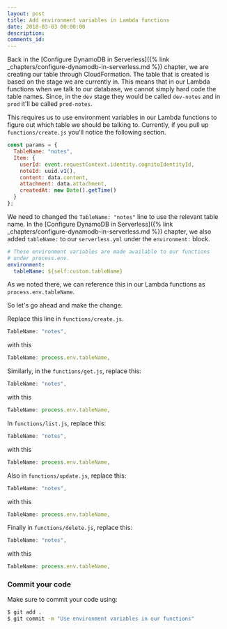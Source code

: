 ```yaml
---
layout: post
title: Add environment variables in Lambda functions
date: 2018-03-03 00:00:00
description:
comments_id:
---
```


Back in the [Configure DynamoDB in Serverless]({% link _chapters/configure-dynamodb-in-serverless.md %}) chapter, we are creating our table through CloudFormation. The table that is created is based on the stage we are currently in. This means that in our Lambda functions when we talk to our database, we cannot simply hard code the table names. Since, in the `dev` stage they would be called `dev-notes` and in `prod` it'll be called `prod-notes`.

This requires us to use environment variables in our Lambda functions to figure out which table we should be talking to. Currently, if you pull up `functions/create.js` you'll notice the following section.

``` js
const params = {
  TableName: "notes",
  Item: {
    userId: event.requestContext.identity.cognitoIdentityId,
    noteId: uuid.v1(),
    content: data.content,
    attachment: data.attachment,
    createdAt: new Date().getTime()
  }
};
```

We need to changed the `TableName: "notes"` line to use the relevant table name. In the [Configure DynamoDB in Serverless]({% link _chapters/configure-dynamodb-in-serverless.md %}) chapter, we also added `tableName:` to our `serverless.yml` under the `environment:` block.

``` yml
# These environment variables are made available to our functions
# under process.env.
environment:
  tableName: ${self:custom.tableName}
```

As we noted there, we can reference this in our Lambda functions as `process.env.tableName`.

So let's go ahead and make the change.

Replace this line in `functions/create.js`.

``` js
TableName: "notes",
```

with this

``` js
TableName: process.env.tableName,
```

Similarly, in the `functions/get.js`, replace this:

``` js
TableName: "notes",
```

with this

``` js
TableName: process.env.tableName,
```

In `functions/list.js`, replace this:

``` js
TableName: "notes",
```

with this

``` js
TableName: process.env.tableName,
```

Also in `functions/update.js`, replace this:

``` js
TableName: "notes",
```

with this

``` js
TableName: process.env.tableName,
```

Finally in `functions/delete.js`, replace this:

``` js
TableName: "notes",
```

with this

``` js
TableName: process.env.tableName,
```

### Commit your code

Make sure to commit your code using:

``` bash
$ git add .
$ git commit -m "Use environment variables in our functions"
```
